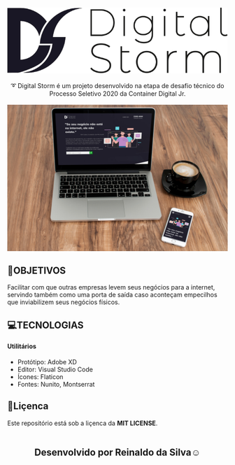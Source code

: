 <p align="center">
<img src="https://github.com/Reinaldodasilva/Digital_Storm/blob/master/assets/logo.svg"><br><br>
➰ Digital Storm é um projeto desenvolvido na etapa de desafio técnico do Processo Seletivo 2020 da Container Digital Jr. <br><br>
<img src="https://github.com/Reinaldodasilva/Digital_Storm/blob/master/assets/views.jpg">
</p>

## 🚀OBJETIVOS
Facilitar com que outras empresas levem seus negócios para a internet, servindo também como uma porta de saída caso aconteçam empecilhos que inviabilizem seus negócios físicos.

## 💻TECNOLOGIAS
#### Utilitários

* Protótipo: Adobe XD
* Editor: Visual Studio Code
* Ícones: Flaticon
* Fontes: Nunito, Montserrat

## 📝Liçenca
Este repositório está sob a liçenca da <b>MIT LICENSE</b>.<br><br>

<h2 align="center">
Desenvolvido por Reinaldo da Silva☺️
</h2>

